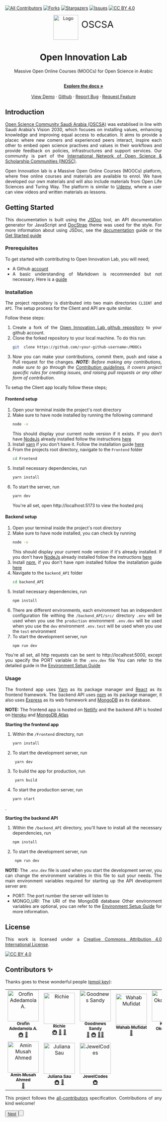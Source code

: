 <!-- ALL-CONTRIBUTORS-BADGE:START - Do not remove or modify this section -->
```

```
[![All Contributors](https://img.shields.io/badge/all_contributors-1-orange.svg?style=flat-square)](#contributors-)
[![Forks][forks-shield]][forks-url]
[![Stargazers][stars-shield]][stars-url]
[![Issues][issues-shield]][issues-url]
[![CC BY 4.0][cc-by-shield]][cc-by]


<!-- ALL-CONTRIBUTORS-BADGE:END -->

<!-- PROJECT LOGO -->

<div align="center" style="display:flex; align-items: center; justify-content: center" flex-direction="row">
  <picture>
    <source media="(prefers-color-scheme: dark)" srcset="https://avatars.githubusercontent.com/u/79674464?s=200&v=4">
    <img src="https://avatars.githubusercontent.com/u/79674464?s=200&v=4" width="80" height="80" alt="Logo"/>
  </picture>
  <p align="center" style="font-size:30px; margin-top: 10px; margin-left: 10px">OSCSA</p>
</div>

<h1 align="center">Open Innovation Lab</h1>

<div align="center">
    Massive Open Online Courses (MOOCs) for Open Science in Arabic
</div>
<br />

<div align="center">
  <p align="center">
    <a href="https://github.com/Open-Science-Community-Saudi-Arabia/MOOCs"><strong>Explore the docs »</strong></a>
    <br />
    <br />
    <a href="https://oscsa-moocs.netlify.app/">View Demo</a>
    ·
    <a href="https://github.com/Open-Science-Community-Saudi-Arabia/MOOCs">Github</a>
    ·
    <a href="https://github.com/Open-Science-Community-Saudi-Arabia/MOOCs/issues">Report Bug</a>
    ·
    <a href="https://github.com/Open-Science-Community-Saudi-Arabia/MOOCs/issues">Request Feature</a>
  </p>
</div>

<div align="justify">

## Introduction
[Open Science Community Saudi Arabia (OSCSA)](https://osc-ksa.com) was establised in line with Saudi Arabia's Vision 2030, which focuses on installing values, enhancing knowledge and improving equal access to education. It aims to provide a placec where new comers and experienced peers interact, inspire each other to embed open science practives and values in their workflows and provide feedback on policies, infrastructures and support services. Our community is part of the [International Network of Open Science & Scholarship Communities (INOSC)](https://osc-international.com).

Open Innovation lab is a Massive Open Online Courses (MOOCs) platform, where free online courses and materials are available to enrol. We have developed our own materials and will also include materials from Open Life Sciences and Turing Way. 
The platform is similar to [Udemy](https://udemy.com), where a user can view videos and written materials as lessons.

## Getting Started
This documentation is built using the [JSDoc](https://github.com/jsdoc/jsdoc) tool, an API documentation generator for JavaScript and [DocStrap](https://github.com/docstrap/docstrap) theme was used for the style. For more information about using JSDoc, see the [documentation](https://jsdoc.app/) guide or the [Get Started guide](https://jsdoc.app/about-getting-started.html)

### Prerequisites
To get started with contributing to Open Innovation Lab, you will need;
- A Github [account](https://github.com/)
- A basic understanding of Markdown is recommended but not necessary. Here is a [guide](https://www.markdownguide.org/cheat-sheet/)

### Installation
The project repository is distributed into two main directories `CLIENT` and `API`. The setup process for the Client and API are quite similar.

Follow these steps:
1. Create a fork of the [Open Innovation Lab github repository](https://github.com/Open-Science-Community-Saudi-Arabia/MOOCs) to your github account.
2. Clone the forked repository to your local machine.
   To do this run:
   ```bash
   git  clone https://github.com/<your-github-username>/MOOCs
   ```
3. Now you can make your contributions, commit them, push and raise a Pull request for the changes.
   <i><b>NOTE:</b> Before making any contributions, make sure to go through the [Contribution guidelines](), it covers project specific rules for creating issues, and raising pull requests or any other form of contribution. </i>

To setup the Client app locally follow these steps;
#### Frontend setup
1. Open your terminal inside the project's root directory
2. Make sure to have node installed by running the following command
    ```bash
    node -v 
    ```
    This should display your current node version if it exists.
    If you don't have [NodeJs](https://nodejs.org/) already installed follow the instructions [here](https://nodejs.org/en/download/)
3. Install [yarn](https://www.npmjs.com/package/yarn) if you don't have it. Follow the installation guide [here](https://classic.yarnpkg.com/en/docs/install)
4. From the projects root directory, navigate to the `Frontend` folder
   ```bash
   cd Frontend
   ```
5. Install necessary dependencies, run
   ```bash
   yarn install
   ```
6. To start the server, run
   ```bash
   yarn dev
   ```
    You're all set, open http://localhost:5173 to view the hosted proj

#### Backend setup
1. Open your terminal inside the project's root directory
2. Make sure to have node installed, you can check by running
   ```bash
   node -v
   ```
   This should display your current node version if it's already installed.
   If you don't have [NodeJs](https://nodejs.org/) already installed follow the instructions [here](https://nodejs.org/en/download/)
3. Install [npm](https://docs.npmjs.com/about-npm), if you don't have npm installed follow the installation guide [here](https://docs.npmjs.com/downloading-and-installing-node-js-and-npm)
4. Navigate to the `backend_API` folder
   ```bash
   cd backend_API  
   ```
5. Install necessary dependencies, run
   ```bash
   npm install
   ```
6. There are different environments, each environment has an independent configuration file withing the `/backend_API/src/` directory
   `.env` will be used when you use the `production` environment
   `.env.dev` will be used when you use the `dev` environment
   `.env.test` will be used when you use the `test` environment
7. To start the development server, run
    ```bash
    npm run dev
    ```
You're all set, all http requests can be sent to http://localhost:5000, except you specify the PORT variable in the `.env.dev` file
You can refer to the detailed guide in the [Environment Setup Guide]()


### Usage
The frontend app uses [Yarn](https://classic.yarnpkg.com/en/docs/install) as its package manager and [React](https://reactjs.org/) as its frontend framework. The backend API uses [npm](https://npmjs.com) as its package manager, it also uses [Express](https://expressjs.com/) as its web framework and [MongoDB](https://www.mongodb.com/) as its database.

**NOTE:** The frontend app is hosted on [Netlify](https://www.netlify.com/) and the backend API is hosted on [Heroku](https://www.heroku.com/) and [MongoDB Atlas](https://www.mongodb.com/cloud/atlas)

**Starting the frontend app**
1. Within the `/Frontend` directory, run
   ```bash
   yarn install
   ```
2. To start the development server, run
   ```bash
    yarn dev
    ```
3. To build the app for production, run
   ```bash
    yarn build
    ```
4. To start the production server, run
    ```bash
    yarn start
    ```

.


**Starting the backend API**

1. Within the `/backend_API` directory, you'll have to install all the necessary dependencies, run
   ```bash
   npm install
   ```  

2. To start the development server, run
   ```bash
    npm run dev
    ```

**NOTE:** The `.env.dev` file is used when you start the development server, you can change the environment variables in this file to suit your needs.
The main environment variables required for starting up the API development server are:
- PORT: The port number the server will listen to
- MONGO_URI: The URI of the MongoDB database
Other environment variables are optional, you can refer to the [Environment Setup Guide]() for more information.



## License

This work is licensed under a
[Creative Commons Attribution 4.0 International License][cc-by].

[![CC BY 4.0][cc-by-image]][cc-by]

## Contributors ✨

Thanks goes to these wonderful people ([emoji key](https://allcontributors.org/docs/en/emoji-key)):

<!-- ALL-CONTRIBUTORS-LIST:START - Do not remove or modify this section -->
<!-- prettier-ignore-start -->
<!-- markdownlint-disable -->
<table>
  <tbody>
    <tr>
      <td align="center"><a href="http://adedamolaorofin.web.app"><img src="https://avatars.githubusercontent.com/u/74486522?v=4?s=100" width="100px;" alt="Orofin Adedamola A."/><br /><sub><b>Orofin Adedamola A.</b></sub></a><br /><a href="#infra-Meekunn" title="Infrastructure (Hosting, Build-Tools, etc)">🚇</a> <a href="#design-Meekunn" title="Design">🎨</a></td>
      <td align="center"><a href="https://realrichi3.github.io"><img src="https://avatars.githubusercontent.com/u/76791916?v=4?s=100" width="100px;" alt="Richie"/><br /><sub><b>Richie</b></sub></a><br /><a href="#infra-RealRichi3" title="Infrastructure (Hosting, Build-Tools, etc)">🚇</a> <a href="#ideas-RealRichi3" title="Ideas, Planning, & Feedback">🤔</a> <a href="https://github.com/Open-Science-Community-Saudi-Arabia/MOOCs/pulls?q=is%3Apr+reviewed-by%3ARealRichi3" title="Reviewed Pull Requests">👀</a></td>
      <td align="center"><a href="https://goodnewssandy.netlify.app/"><img src="https://avatars.githubusercontent.com/u/54219127?v=4?s=100" width="100px;" alt="Goodnews Sandy"/><br /><sub><b>Goodnews Sandy</b></sub></a><br /><a href="https://github.com/Open-Science-Community-Saudi-Arabia/MOOCs/pulls?q=is%3Apr+reviewed-by%3Asandygudie" title="Reviewed Pull Requests">👀</a> <a href="#infra-sandygudie" title="Infrastructure (Hosting, Build-Tools, etc)">🚇</a> <a href="#mentoring-sandygudie" title="Mentoring">🧑‍🏫</a></td>
      <td align="center"><a href="https://github.com/mufidat3250"><img src="https://avatars.githubusercontent.com/u/77861437?v=4?s=100" width="100px;" alt="Wahab Mufidat"/><br /><sub><b>Wahab Mufidat</b></sub></a><br /><a href="#design-mufidat3250" title="Design">🎨</a></td>
      <td align="center"><a href="https://github.com/anslemkelechi"><img src="https://avatars.githubusercontent.com/u/47811347?v=4?s=100" width="100px;" alt="Kelechi Okoronkwo"/><br /><sub><b>Kelechi Okoronkwo</b></sub></a><br /><a href="#infra-anslemkelechi" title="Infrastructure (Hosting, Build-Tools, etc)">🚇</a></td>
      <td align="center"><a href="https://github.com/oEbuka"><img src="https://avatars.githubusercontent.com/u/94439139?v=4?s=100" width="100px;" alt="Obiora Ebuka"/><br /><sub><b>Obiora Ebuka</b></sub></a><br /><a href="#infra-oEbuka" title="Infrastructure (Hosting, Build-Tools, etc)">🚇</a></td>
      <td align="center"><a href="http://okereke.dev"><img src="https://avatars.githubusercontent.com/u/65835404?v=4?s=100" width="100px;" alt="Okereke Chinweotito"/><br /><sub><b>Okereke Chinweotito</b></sub></a><br /><a href="https://github.com/Open-Science-Community-Saudi-Arabia/MOOCs/commits?author=okerekechinweotito" title="Tests">⚠️</a> <a href="#infra-okerekechinweotito" title="Infrastructure (Hosting, Build-Tools, etc)">🚇</a></td>
    </tr>
    <tr>
      <td align="center"><a href="https://github.com/AminMusah"><img src="https://avatars.githubusercontent.com/u/60413409?v=4?s=100" width="100px;" alt="Amin Musah Ahmed"/><br /><sub><b>Amin Musah Ahmed</b></sub></a><br /><a href="https://github.com/Open-Science-Community-Saudi-Arabia/MOOCs/issues?q=author%3AAminMusah" title="Bug reports">🐛</a></td>
      <td align="center"><a href="https://julianasau.vercel.app"><img src="https://avatars.githubusercontent.com/u/49183775?v=4?s=100" width="100px;" alt="Juliana Sau "/><br /><sub><b>Juliana Sau </b></sub></a><br /><a href="#infra-JulianaSau" title="Infrastructure (Hosting, Build-Tools, etc)">🚇</a> <a href="#ideas-JulianaSau" title="Ideas, Planning, & Feedback">🤔</a></td>
      <td align="center"><a href="https://github.com/ORIYOMI289"><img src="https://avatars.githubusercontent.com/u/63899878?v=4?s=100" width="100px;" alt="JewelCodes"/><br /><sub><b>JewelCodes</b></sub></a><br /><a href="#infra-ORIYOMI289" title="Infrastructure (Hosting, Build-Tools, etc)">🚇</a></td>
    </tr>
  </tbody>
</table>

<!-- <div class="next-button"> -->

<!-- markdownlint-restore -->
<!-- prettier-ignore-end -->


<!-- ALL-CONTRIBUTORS-LIST:END -->

This project follows the [all-contributors](https://github.com/all-contributors/all-contributors) specification. Contributions of any kind welcome!

<button class="next"> <a href="./docs/tutorials/api_docs.md"> Next </a> <button>
</div>

<!-- MARKDOWN LINKS & IMAGES -->
<!-- https://www.markdownguide.org/basic-syntax/#reference-style-links -->
[cc-by]: http://creativecommons.org/licenses/by/4.0/
[cc-by-image]: https://i.creativecommons.org/l/by/4.0/88x31.png
[cc-by-shield]: https://img.shields.io/badge/License-CC%20BY%204.0-lightgrey.svg?style=flat-square
[forks-shield]: https://img.shields.io/github/forks/Open-Science-Community-Saudi-Arabia/MOOCs.svg?style=flat-square
[forks-url]: https://github.com/Open-Science-Community-Saudi-Arabia/MOOCs/network/members
[stars-shield]: https://img.shields.io/github/stars/Open-Science-Community-Saudi-Arabia/MOOCs.svg?style=flat-square&color=brightgreen
[stars-url]: https://github.com/Open-Science-Community-Saudi-Arabia/MOOCs/stargazers
[issues-shield]: https://img.shields.io/github/issues/Open-Science-Community-Saudi-Arabia/MOOCs.svg?style=flat-square
[issues-url]: https://github.com/Open-Science-Community-Saudi-Arabia/MOOCs/issues


